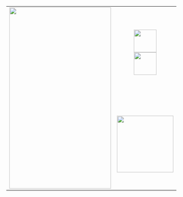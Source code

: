 <div align="center">
  <table>
    <tr>
      <td rowspan="3">
        <img src="kobeni_border_whitebg.gif" height="480" width="270" />
      </td>
      <td>
        <p align="center">
          <img src="https://skillicons.dev/icons?i=py,matlab,cpp,c" height="60" /><br/>
          <img src="https://skillicons.dev/icons?i=jetbrains,bash,neovim,octave,julia" height="60" />
        </p>
      </td>
    </tr>
    <tr>
      <td>
        <img src="https://github-readme-stats.vercel.app/api/top-langs/?username=itsFeby&layout=compact&theme=tokyonight&hide_border=false" height="150" />
      </td>
    </tr>
  </table>
</div>
